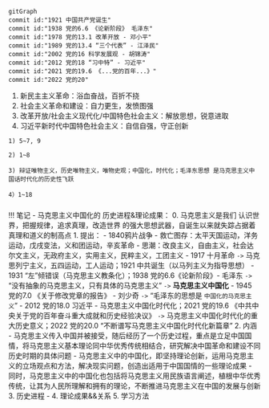 

```mermaid
gitGraph
commit id:"1921 中国共产党诞生"
commit id:"1938 党的6.6 《论新阶段》 毛泽东"
commit id:"1978 党的13.1 改革开放 - 邓小平"
commit id:"1989 党的13.4 “三个代表” - 江泽民"
commit id:"2002 党的16 科学发展观 - 胡锦涛"
commit id:"2012 党的18 “习中特” - 习近平"
commit id:"2021 党的19.6 《...党的百年...》"
commit id:"2022 党的20"
```

1. 新民主主义革命：浴血奋战，百折不挠
2. 社会主义革命和建设：自力更生，发愤图强
3. 改革开放/社会主义现代化/中国特色社会主义：解放思想，锐意进取
4. 习近平新时代中国特色社会主义：自信自强，守正创新


```title="剩下的复杂题目"
1) 5~7, 9

2) 1~8

3) 辩证唯物主义，历史唯物主义，唯物史观；中国化，时代化；毛泽东思想 是马克思主义中国话时代化的历史性飞跃

4）1~18
```


###  ###



!!! 笔记
	- 马克思主义中国化的 历史进程&理论成果：
		0. 马克思主义是我们 认识世界，把握规律，追求真理，改造世界 的强大思想武器，自诞生以来就失踪占据着真理和道义的制高点
		1. 提出：
			- 1840鸦片战争
			- 救亡图存：太平天国运动，洋务运动，戊戌变法，义和团运动，辛亥革命
			- 思潮：改良主义，自由主义，社会达尔文主义，无政府主义，实用主义，民粹主义，工团主义
			- 1917 十月革命 `->` 马克思列宁主义，五四运动，工人运动；1921 中共诞生（以马列主义为指导思想）
			- 1931 “左”倾错误（马克思主义教条化）；1938 党的6.6《论新阶段》- 毛泽东 `->` “没有抽象的马克思主义，只有具体的马克思主义” `->` **马克思主义中国化**
			- 1945 党的7.0 《关于修改党章的报告》 - 刘少奇 `->` “毛泽东的思想是 `中国化的马克思主义`”
			- 2012 党的18.0 习近平 - 马克思主义中国化时代化；2021 党的19.6 《中共中央关于党的百年奋斗重大成就和历史经验决议》 `->` 马克思主义中国化时代化的重大历史意义；2022 党的20.0 “不断谱写马克思主义中国化时代化新篇章”
		2. 内涵
			- 马克思主义传入中国并被接受，随后经历了一个历史过程，重点是立足中国国情，将马克思主义基本理论同中华优秀传统相结合，研究解决中国革命和建设不同历史时期的具体问题
			- 马克思主义中的中国化，即坚持理论创新，运用马克思主义的立场观点和方法，解决现实问题，创造出适用于中国国情的一些理论成果
			- 同时，马克思主义中的中国化也包括将马克思主义用民族语言阐述，植根中华优秀传统，让其为人民所理解和拥有的理论，不断推进马克思主义在中国的发展与创新
		3. 历史进程
			- 
		4. 理论成果&&关系
		5. 学习方法



